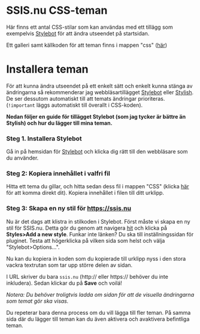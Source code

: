 # SSIS.nu CSS-teman

Här finns ett antal CSS-stilar som kan användas med ett tillägg som exempelvis [Stylebot](https://stylebot.dev/) för att ändra utseendet på startsidan.

Ett galleri samt källkoden för att teman finns i mappen "css" ([här](https://git.ssis.nu/20alse/ssis.nu-css-teman/-/tree/master/CSS))

# Installera teman

För att kunna ändra utseendet på ett enkelt sätt och enkelt kunna stänga av ändringarna så rekommenderar jag webbläsartillägget [Stylebot](https://stylebot.dev/) eller [Stylish](https://userstyles.org). De ser dessutom automatiskt till att temats ändringar prioriteras. (`!important` läggs automatiskt till överallt i CSS-koden).

**Nedan följer en guide för tillägget Stylebot (som jag tycker är bättre än Stylish) och hur du lägger till mina teman.**


### Steg 1. Installera Stylebot

Gå in på hemsidan för [Stylebot](https://stylebot.dev/) och klicka dig rätt till den webbläsare som du använder.


### Steg 2: Kopiera innehållet i valfri fil

Hitta ett tema du gillar, och hitta sedan dess fil i mappen "CSS" (klicka [här](https://git.ssis.nu/20alse/ssis.nu-css-teman/-/tree/master/CSS) för att komma direkt dit). Kopiera innehållet i filen till ditt urklipp.

### Steg 3: Skapa en ny stil för https://ssis.nu

Nu är det dags att klistra in stilkoden i Stylebot. Först måste vi skapa en ny stil för SSIS.nu. Detta gör du genom att navigera [hit](chrome-extension://oiaejidbmkiecgbjeifoejpgmdaleoha/options/index.html) och klicka på **Styles>Add a new style**. Funkar inte länken? Du ska till inställningssidan för pluginet. Testa att högerklicka på vilken sida som helst och välja "Stylebot>Options...".

Nu kan du kopiera in koden som du kopierade till urklipp nyss i den stora vackra textrutan som tar upp större delen av sidan.

I URL skriver du bara `ssis.nu` (http:// eller https:// behöver du inte inkludera). Sedan klickar du på **Save** och voilá!

*Notera: Du behöver troligtvis ladda om sidan för att de visuella ändringarna som temat gör ska visas.*

Du repeterar bara denna process om du vill lägga till fler teman. På samma sida där du lägger till teman kan du även aktivera och avaktivera befintliga teman.

